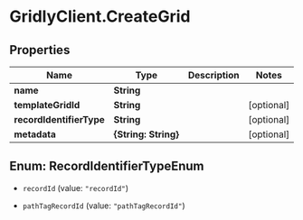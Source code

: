 # GridlyClient.CreateGrid

## Properties

Name | Type | Description | Notes
------------ | ------------- | ------------- | -------------
**name** | **String** |  | 
**templateGridId** | **String** |  | [optional] 
**recordIdentifierType** | **String** |  | [optional] 
**metadata** | **{String: String}** |  | [optional] 



## Enum: RecordIdentifierTypeEnum


* `recordId` (value: `"recordId"`)

* `pathTagRecordId` (value: `"pathTagRecordId"`)




